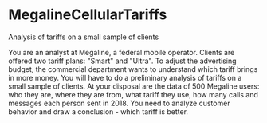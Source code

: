 # MegalineCellularTariffs
Analysis of tariffs on a small sample of clients

You are an analyst at Megaline, a federal mobile operator. Clients are offered two tariff plans: "Smart" and "Ultra". To adjust the advertising budget, the commercial department wants to understand which tariff brings in more money.
You will have to do a preliminary analysis of tariffs on a small sample of clients. At your disposal are the data of 500 Megaline users: who they are, where they are from, what tariff they use, how many calls and messages each person sent in 2018. You need to analyze customer behavior and draw a conclusion - which tariff is better.

